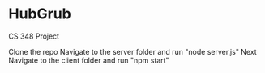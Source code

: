 # HubGrub
CS 348 Project

Clone the repo
Navigate to the server folder and run "node server.js"
Next Navigate to the client folder and run "npm start"
